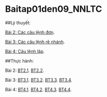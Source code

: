# Baitap01den09_NNLTC

##Lý thuyết:

[Bài 2: Các câu lệnh đơn](https://hoctructuyencntt.github.io/NNLT/Bai02.html).

[Bài 3: Các câu lệnh rẽ nhánh](https://hoctructuyencntt.github.io/NNLT/Bai03.html).

[Bài 4: Câu lệnh lặp](https://hoctructuyencntt.github.io/NNLT/Bai04.html).

##Thực hành:

Bài 2: 
[BT2.1](https://www.jdoodle.com/embed/v0/5yH0).
[BT2.2](https://www.jdoodle.com/embed/v0/5yH1).

Bài 3: 
[BT3.1](https://www.jdoodle.com/embed/v0/5Azi).
[BT3.2](https://www.jdoodle.com/embed/v0/5Axx).
[BT3.3](https://www.jdoodle.com/embed/v0/5AxE).
[BT3.4](https://www.jdoodle.com/embed/v0/5AxU).

Bài 4: 
[BT4.1](https://www.jdoodle.com/embed/v0/5Ayx).
[BT4.2](https://www.jdoodle.com/embed/v0/5B31).
[BT4.3]().
[BT4.4](https://www.jdoodle.com/embed/v0/5CHl).
